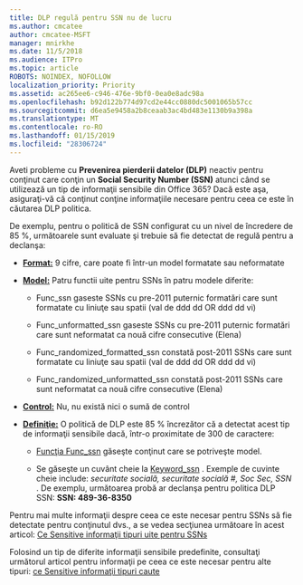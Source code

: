 ```yaml
---
title: DLP regulă pentru SSN nu de lucru
ms.author: cmcatee
author: cmcatee-MSFT
manager: mnirkhe
ms.date: 11/5/2018
ms.audience: ITPro
ms.topic: article
ROBOTS: NOINDEX, NOFOLLOW
localization_priority: Priority
ms.assetid: ac265ee6-c946-476e-9bf0-0ea0e8adc98a
ms.openlocfilehash: b92d122b774d97cd2e44cc0880dc5001065b57cc
ms.sourcegitcommit: d6ea5e9458a2b8ceaab3ac4bd483e1130b9a398a
ms.translationtype: MT
ms.contentlocale: ro-RO
ms.lasthandoff: 01/15/2019
ms.locfileid: "28306724"
---
```

Aveti probleme cu **Prevenirea pierderii datelor (DLP)** neactiv pentru conţinut care conţin un **Social Security Number (SSN)** atunci când se utilizează un tip de informaţii sensibile din Office 365? Dacă este aşa, asiguraţi-vă că conţinut conţine informaţiile necesare pentru ceea ce este în căutarea DLP politica. 
  
De exemplu, pentru o politică de SSN configurat cu un nivel de încredere de 85 %, următoarele sunt evaluate şi trebuie să fie detectat de regulă pentru a declanşa:
  
- **[Format:](https://docs.microsoft.com/en-us/office365/securitycompliance/what-the-sensitive-information-types-look-for#format-80)** 9 cifre, care poate fi într-un model formatate sau neformatate 
    
- **[Model:](https://msconnect.microsoft.com/https:/docs.microsoft.com/en-us/office365/securitycompliance/what-the-sensitive-information-types-look-for#pattern-80)** Patru functii uite pentru SSNs în patru modele diferite: 
    
  - Func_ssn gaseste SSNs cu pre-2011 puternic formatări care sunt formatate cu liniuţe sau spatii (val de ddd dd OR ddd dd vi)
    
  - Func_unformatted_ssn gaseste SSNs cu pre-2011 puternic formatări care sunt neformatat ca nouă cifre consecutive (Elena)
    
  - Func_randomized_formatted_ssn constată post-2011 SSNs care sunt formatate cu liniuţe sau spatii (val de ddd dd OR ddd dd vi)
    
  - Func_randomized_unformatted_ssn constată post-2011 SSNs care sunt neformatat ca nouă cifre consecutive (Elena)
    
- **[Control:](https://docs.microsoft.com/en-us/office365/securitycompliance/what-the-sensitive-information-types-look-for#checksum-79)** Nu, nu există nici o sumă de control 
    
- **[Definiţie:](https://docs.microsoft.com/en-us/office365/securitycompliance/what-the-sensitive-information-types-look-for#definition-80)** O politică de DLP este 85 % încrezător că a detectat acest tip de informaţii sensibile dacă, într-o proximitate de 300 de caractere: 
    
  - [Funcţia Func_ssn](https://docs.microsoft.com/en-us/office365/securitycompliance/what-the-sensitive-information-types-look-for#pattern-80) găseşte conţinut care se potriveşte model. 
    
  - Se găseşte un cuvânt cheie la [Keyword_ssn](https://docs.microsoft.com/en-us/office365/securitycompliance/what-the-sensitive-information-types-look-for#keyword_ssn) . Exemple de cuvinte cheie include: *securitate socială, securitate socială #, Soc Sec, SSN* . De exemplu, următoarea probă ar declanşa pentru politica DLP SSN: **SSN: 489-36-8350**
    
Pentru mai multe informaţii despre ceea ce este necesar pentru SSNs să fie detectate pentru conţinutul dvs., a se vedea secţiunea următoare în acest articol: [Ce Sensitive informaţii tipuri uite pentru SSNs](https://docs.microsoft.com/en-us/office365/securitycompliance/what-the-sensitive-information-types-look-for#us-social-security-number-ssn)
  
Folosind un tip de diferite informaţii sensibile predefinite, consultaţi următorul articol pentru informaţii pe ceea ce este necesar pentru alte tipuri: [ce Sensitive informaţii tipuri caute](https://docs.microsoft.com/en-us/office365/securitycompliance/what-the-sensitive-information-types-look-for)
  

